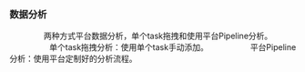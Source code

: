 ### **数据分析**
　　
　　两种方式平台数据分析，单个task拖拽和使用平台Pipeline分析。
　　　　<i class="fa fa-dot-circle-o" aria-hidden="true"></i>　单个task拖拽分析：使用单个task手动添加。
　　　　<i class="fa fa-dot-circle-o" aria-hidden="true"></i>　平台Pipeline分析：使用平台定制好的分析流程。
